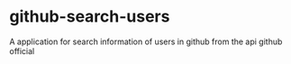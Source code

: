 # github-search-users
A application for search information of users in github from the api github official
